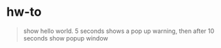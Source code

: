 # hw-to

>show hello world.  5 seconds shows a pop up warning, then after 10 seconds show popup window
